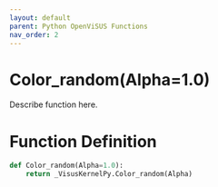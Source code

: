 ```yaml
---
layout: default
parent: Python OpenViSUS Functions
nav_order: 2
---
```


# Color_random(Alpha=1.0)

Describe function here.

# Function Definition

```python
def Color_random(Alpha=1.0):
    return _VisusKernelPy.Color_random(Alpha)

```